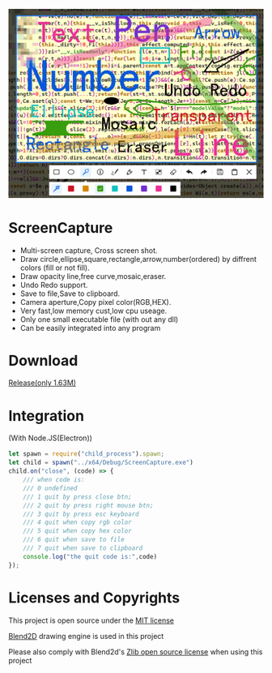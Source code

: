 ![](./doc/banner.png)


# ScreenCapture

- Multi-screen capture, Cross screen shot.
- Draw circle,ellipse,square,rectangle,arrow,number(ordered) by diffrent colors (fill or not fill).
- Draw opacity line,free curve,mosaic,eraser.
- Undo Redo support.
- Save to file,Save to clipboard.
- Camera aperture,Copy pixel color(RGB,HEX).
- Very fast,low memory cust,low cpu useage.
- Only one small executable file (with out any dll)
- Can be easily integrated into any program

# Download

[Release(only 1.63M)](https://github.com/xland/ScreenCapture/releases/)

# Integration

(With Node.JS(Electron))

```js
let spawn = require("child_process").spawn;
let child = spawn("../x64/Debug/ScreenCapture.exe")
child.on("close", (code) => {
    /// when code is:
    /// 0 undefined
    /// 1 quit by press close btn;
    /// 2 quit by press right mouse btn;
    /// 3 quit by press esc keyboard
    /// 4 quit when copy rgb color
    /// 5 quit when copy hex color
    /// 6 quit when save to file
    /// 7 quit when save to clipboard
    console.log("the quit code is:",code)
});
```

# Licenses and Copyrights

This project is open source under the [MIT license]()

[Blend2D](https://blend2d.com/) drawing engine is used in this project

Please also comply with Blend2d's [Zlib open source license](https://github.com/blend2d/blend2d/blob/master/LICENSE.md) when using this project

